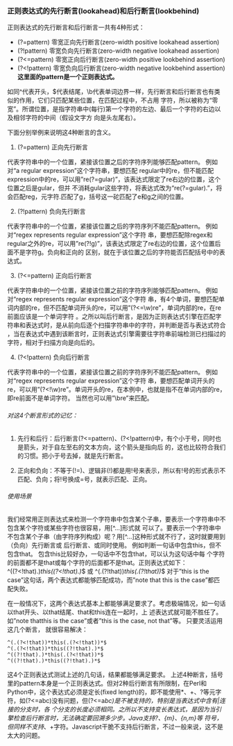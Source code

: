 ### 正则表达式的先行断言(lookahead)和后行断言(lookbehind)
正则表达式的先行断言和后行断言一共有4种形式： 
* (?=pattern) 零宽正向先行断言(zero-width positive lookahead assertion) 
* (?!pattern) 零宽负向先行断言(zero-width negative lookahead assertion) 
* (?<=pattern) 零宽正向后行断言(zero-width positive lookbehind assertion) 
* (?<!pattern) 零宽负向后行断言(zero-width negative lookbehind assertion)   
**这里面的pattern是一个正则表达式。**  

如同^代表开头，$代表结尾，\b代表单词边界一样，先行断言和后行断言也有类似的作用，它们只匹配某些位置，在匹配过程中，不占用
字符，所以被称为“零宽”。所谓位置，是指字符串中(每行)第一个字符的左边、最后一个字符的右边以及相邻字符的中间（假设文字方
向是头左尾右）。

下面分别举例来说明这4种断言的含义。  

1. (?=pattern) 正向先行断言   

代表字符串中的一个位置，紧接该位置之后的字符序列能够匹配pattern。 例如对“a regular expression”这个字符串，要想匹配
regular中的re，但不能匹配expression中的re，可以用”re(?=gular)”，该表达式限定了re右边的位置，这个位置之后是gular，但并
不消耗gular这些字符，将表达式改为“re(?=gular).”，将会匹配reg，元字符.匹配了g，括号这一砣匹配了e和g之间的位置。

2. (?!pattern) 负向先行断言   

代表字符串中的一个位置，紧接该位置之后的字符序列不能匹配pattern。 例如对“regex represents regular expression”这个字符
串，要想匹配除regex和regular之外的re，可以用”re(?!g)”，该表达式限定了re右边的位置，这个位置后面不是字符g。负向和正向的
区别，就在于该位置之后的字符能否匹配括号中的表达式。

3. (?<=pattern) 正向后行断言  

代表字符串中的一个位置，紧接该位置之前的字符序列能够匹配pattern。 例如对“regex represents regular expression”这个字符
串，有4个单词，要想匹配单词内部的re，但不匹配单词开头的re，可以用”(?<=\w)re”，单词内部的re，在re前面应该是一个单词字符
。之所以叫后行断言，是因为正则表达式引擎在匹配字符串和表达式时，是从前向后逐个扫描字符串中的字符，并判断是否与表达式符合
，当在表达式中遇到该断言时，正则表达式引擎需要往字符串前端检测已扫描过的字符，相对于扫描方向是向后的。

4. (?<!pattern) 负向后行断言  

代表字符串中的一个位置，紧接该位置之前的字符序列不能匹配pattern。 例如对“regex represents regular expression”这个字符
串，要想匹配单词开头的re，可以用”(?<!\w)re”。单词开头的re，在本例中，也就是指不在单词内部的re，即re前面不是单词字符。
当然也可以用”\bre”来匹配。
 
 
###### 对这4个断言形式的记忆： 
 1. 先行和后行：后行断言(?<=pattern)、(?<!pattern)中，有个小于号，同时也是箭头，对于自左至右的文本方向，这个箭头是指向后
 的，这也比较符合我们的习惯。把小于号去掉，就是先行断言。  
 
 2. 正向和负向：不等于(!=)、逻辑非(!)都是用!号来表示，所以有!号的形式表示不匹配、负向；将!号换成=号，就表示匹配、正向。
 
###### 使用场景
 
我们经常用正则表达式来检测一个字符串中包含某个子串，要表示一个字符串中不包含某个字符或某些字符也很容易，用[^...]形式就
可以了。要表示一个字符串中不包含某个子串（由字符序列构成）呢？用[^...]这种形式就不行了，这时就要用到（负向）先行断言或
后行断言、或同时使用。 例如判断一句话中包含this，但不包含that。 包含this比较好办，一句话中不包含that，可以认为这句话中每
个字符的前面都不是that或每个字符的后面都不是that。正则表达式如下：   
^((?<!that).)*this((?<!that).)*$ 或 ^(.(?!that))*this(.(?!that))*$ 
对于”this is the case”这句话，两个表达式都能够匹配成功，而”note that this is the case”都匹配失败。   

在一般情况下，这两个表达式基本上都能够满足要求了。考虑极端情况，如一句话以that开头、以that结尾、that和this连在一起时，上
述表达式就可能不胜任了。 如”note thatthis is the case”或者”this is the case, not that”等。 只要灵活运用这几个断言，
就很容易解决： 

```
^(.(?<!that))*this(.(?<!that))*$   
^(.(?<!that))*this((?!that).)*$   
^((?!that).)*this(.(?<!that))*$   
^((?!that).)*this((?!that).)*$ 
```

这4个正则表达式测试上述的几句话，结果都能够满足要求。
上述4种断言，括号里的pattern本身是一个正则表达式。但对2种后行断言有所限制，在Perl和Python中，这个表达式必须是定长(fixed 
length)的，即不能使用*、+、?等元字符，如(?<=abc)没有问题，但(?<=a*bc)是不被支持的，特别是当表达式中含有|连接的分支时，各
个分支的长度必须相同。之所以不支持变长表达式，是因为当引擎检查后行断言时，无法确定要回溯多少步。Java支持?、{m}、{n,m}等
符号，但同样不支持*、+字符。Javascript干脆不支持后行断言，不过一般来说，这不是太大的问题。
 